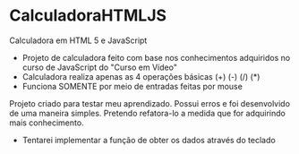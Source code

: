 # CalculadoraHTMLJS
 Calculadora em HTML 5 e JavaScript

* Projeto de calculadora feito com base nos conhecimentos adquiridos no curso de JavaScript do "Curso em Vídeo"
* Calculadora realiza apenas as 4 operações básicas (+) (-) (/) (*)
* Funciona SOMENTE por meio de entradas feitas por mouse

Projeto criado para testar meu aprendizado. 
Possui erros e foi desenvolvido de uma maneira simples. 
Pretendo refatora-lo a medida que for adquirindo mais conhecimento.

* Tentarei implementar a função de obter os dados através do teclado 
